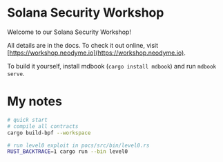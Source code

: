 # Solana Security Workshop

Welcome to our Solana Security Workshop!

All details are in the docs. To check it out online, visit [https://workshop.neodyme.io](https://workshop.neodyme.io).

To build it yourself, install mdbook (`cargo install mdbook`) and run `mdbook serve`.

# My notes

```bash
# quick start
# compile all contracts
cargo build-bpf --workspace

# run level0 exploit in pocs/src/bin/level0.rs
RUST_BACKTRACE=1 cargo run --bin level0
```